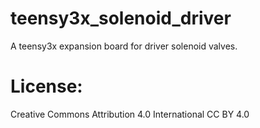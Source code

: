 # teensy3x_solenoid_driver 
A teensy3x expansion board for driver solenoid valves.

# License: 
Creative Commons Attribution 4.0 International CC BY 4.0

